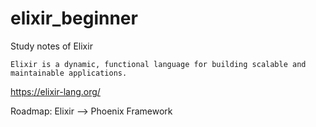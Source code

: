# elixir_beginner
Study notes of Elixir

    Elixir is a dynamic, functional language for building scalable and maintainable applications.

https://elixir-lang.org/



Roadmap: Elixir --> Phoenix Framework
